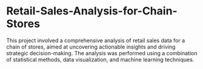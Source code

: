 # Retail-Sales-Analysis-for-Chain-Stores
This project involved a comprehensive analysis of retail sales data for a chain of stores, aimed at uncovering actionable insights and driving strategic decision-making. The analysis was performed using a combination of statistical methods, data visualization, and machine learning techniques.

